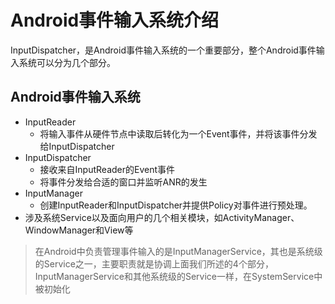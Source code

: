 # Android事件输入系统介绍 #
InputDispatcher，是Android事件输入系统的一个重要部分，整个Android事件输入系统可以分为几个部分。  

## Android事件输入系统 ##
- InputReader
	- 将输入事件从硬件节点中读取后转化为一个Event事件，并将该事件分发给InputDispatcher  
- InputDispatcher
	- 接收来自InputReader的Event事件
	- 将事件分发给合适的窗口并监听ANR的发生  
- InputManager  
	- 创建InputReader和InputDispatcher并提供Policy对事件进行预处理。  
- 涉及系统Service以及面向用户的几个相关模块，如ActivityManager、WindowManager和View等  

> 在Android中负责管理事件输入的是InputManagerService，其也是系统级的Service之一，主要职责就是协调上面我们所述的4个部分，InputManagerService和其他系统级的Service一样，在SystemService中被初始化